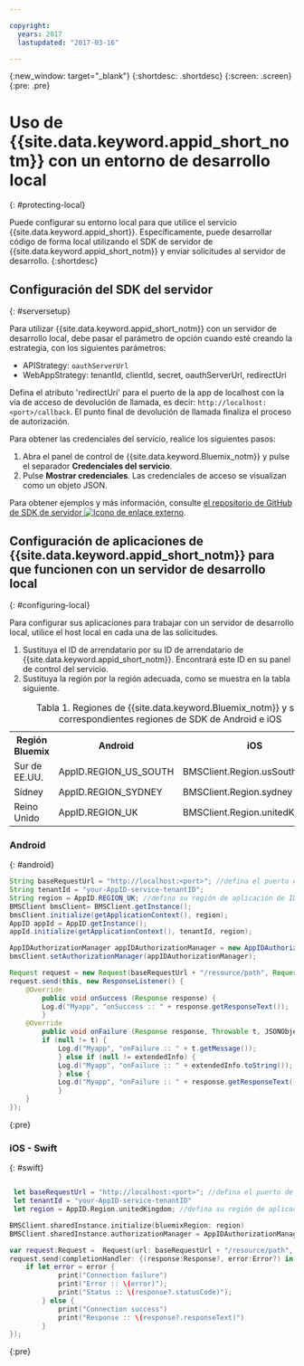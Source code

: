 ```yaml
---

copyright:
  years: 2017
  lastupdated: "2017-03-16"

---
```

{:new_window: target="_blank"}
{:shortdesc: .shortdesc}
{:screen: .screen}
{:pre: .pre}



# Uso de {{site.data.keyword.appid_short_notm}} con un entorno de desarrollo local
{: #protecting-local}

Puede configurar su entorno local para que utilice el servicio {{site.data.keyword.appid_short}}. Específicamente, puede desarrollar código de forma local utilizando el SDK de servidor de {{site.data.keyword.appid_short_notm}} y enviar solicitudes al servidor de desarrollo.
{:shortdesc}


## Configuración del SDK del servidor
{: #serversetup}

Para utilizar {{site.data.keyword.appid_short_notm}} con un servidor de desarrollo local, debe pasar el parámetro de opción cuando esté creando la estrategia, con los siguientes parámetros:

* APIStrategy: `oauthServerUrl`
* WebAppStrategy: tenantId, clientId, secret, oauthServerUrl, redirectUri

Defina el atributo 'redirectUri' para el puerto de la app de localhost con la vía de acceso de devolución de llamada, es decir: `http://localhost:<port>/callback`. El punto final de devolución de llamada finaliza el proceso de autorización.

Para obtener las credenciales del servicio, realice los siguientes pasos:

1. Abra el panel de control de {{site.data.keyword.Bluemix_notm}} y pulse el separador **Credenciales del servicio**.
2. Pulse **Mostrar credenciales**. Las credenciales de acceso se visualizan como un objeto JSON.

Para obtener ejemplos y más información, consulte <a href="https://github.com/ibm-cloud-security/appid-serversdk-nodejs" target="_blank">el repositorio de GitHub de SDK de servidor <img src="../../icons/launch-glyph.svg" alt="Icono de enlace externo"></a>.


## Configuración de aplicaciones de {{site.data.keyword.appid_short_notm}} para que funcionen con un servidor de desarrollo local
{: #configuring-local}

Para configurar sus aplicaciones para trabajar con un servidor de desarrollo local, utilice el host local en cada una de las solicitudes.

1. Sustituya el ID de arrendatario por su ID de arrendatario de {{site.data.keyword.appid_short_notm}}. Encontrará este ID en su panel de control del servicio.
2. Sustituya la región por la región adecuada, como se muestra en la tabla siguiente. 

<table> <caption> Tabla 1. Regiones de {{site.data.keyword.Bluemix_notm}} y sus correspondientes regiones de SDK de Android e iOS </caption>
<tr>
  <th> Región Bluemix</th>
  <th> Android </th>
  <th> iOS </th>
</tr>
<tr>
  <td> Sur de EE.UU.</td>
  <td> AppID.REGION_US_SOUTH </td>
  <td> BMSClient.Region.usSouth </td>
</tr>
<tr>
  <td> Sídney</td>
  <td> AppID.REGION_SYDNEY </td>
  <td> BMSClient.Region.sydney </td>
</tr>
<tr>
  <td> Reino Unido</td>
  <td> AppID.REGION_UK </td>
  <td> BMSClient.Region.unitedKingdom </td>
</tr>
</table>



### Android
{: #android}
```java
String baseRequestUrl = "http://localhost:<port>"; //defina el puerto de ejecución del servidor
String tenantId = "your-AppID-service-tenantID";
String region = AppID.REGION_UK; //defina su región de aplicación de ID de app aquí. Los valores posibles son AppID.REGION_US_SOUTH, AppID.REGION_SYDNEY o AppID.REGION_UK.
BMSClient bmsClient= BMSClient.getInstance();
bmsClient.initialize(getApplicationContext(), region);
AppID appId = AppID.getInstance();
appId.initialize(getApplicationContext(), tenantId, region);

AppIDAuthorizationManager appIDAuthorizationManager = new AppIDAuthorizationManager(appId);
bmsClient.setAuthorizationManager(appIDAuthorizationManager);

Request request = new Request(baseRequestUrl + "/resource/path", Request.GET);
request.send(this, new ResponseListener() {
    @Override
		public void onSuccess (Response response) {
        Log.d("Myapp", "onSuccess :: " + response.getResponseText());
		}
    @Override
		public void onFailure (Response response, Throwable t, JSONObject extendedInfo) {
        if (null != t) {
            Log.d("Myapp", "onFailure :: " + t.getMessage());
			} else if (null != extendedInfo) {
            Log.d("Myapp", "onFailure :: " + extendedInfo.toString());
			} else {
            Log.d("Myapp", "onFailure :: " + response.getResponseText());
			}
    }
});
```
{:pre}

### iOS - Swift
{: #swift}
```swift

 let baseRequestUrl = "http://localhost:<port>"; //defina el puerto de ejecución del servidor
 let tenantId = "your-AppID-service-tenantID"
 let region = AppID.Region.unitedKingdom; //defina su región de aplicación de ID de app aquí. Los valores posibles son AppID.Region.usSouth, AppID.Region.sydney o AppID.Region.unitedKingdom.

BMSClient.sharedInstance.initialize(bluemixRegion: region)
BMSClient.sharedInstance.authorizationManager = AppIDAuthorizationManager(appid:AppID.sharedInstance)

var request:Request =  Request(url: baseRequestUrl + "/resource/path", method: HttpMethod.GET)
request.send(completionHandler: {(response:Response?, error:Error?) in
    if let error = error {
            print("Connection failure")
     		print("Error :: \(error)");
     		print("Status :: \(response?.statusCode)");
    	} else {
            print("Connection success")
            print("Response :: \(response?.responseText)")
        }
});
```
{:pre}
